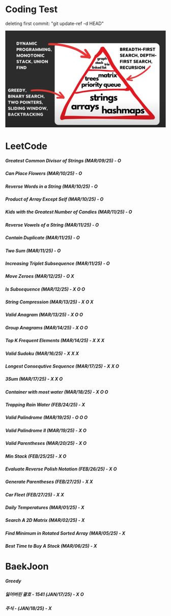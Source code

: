 # Coding Test

deleting first commit: "git update-ref -d HEAD"


![Image](image.png)

# LeetCode
##### Greatest Common Divisor of Strings (MAR/09/25) - O
##### Can Place Flowers (MAR/10/25) - O 
##### Reverse Words in a String (MAR/10/25) - O
##### Product of Array Except Self (MAR/10/25) - O
##### Kids with the Greatest Number of Candies (MAR/11/25) - O
##### Reverse Vowels of a String (MAR/11/25) - O
##### Contain Duplicate (MAR/11/25) - O
##### Two Sum (MAR/11/25) - O
##### Increasing Triplet Subsequence (MAR/11/25) - O
##### Move Zeroes (MAR/12/25) - O X
##### Is Subsequence (MAR/12/25) - X O O
##### String Compression (MAR/13/25) - X O X
##### Valid Anagram (MAR/13/25) - X O O
##### Group Anagrams (MAR/14/25) - X O O
##### Top K Frequent Elements (MAR/14/25) - X X X
##### Valid Sudoku (MAR/16/25) - X X X
##### Longest Consequtive Sequence (MAR/17/25) - X X O
##### 3Sum (MAR/17/25) - X X O
##### Container with most water (MAR/18/25) - X O O
##### Trapping Rain Water (FEB/24/25) - X
##### Valid Palindrome (MAR/19/25) - O O O
##### Valid Palindrome II (MAR/19/25) - X O
##### Valid Parentheses (MAR/20/25) - X O
##### Min Stack (FEB/25/25) - X O
##### Evaluate Reverse Polish Notation (FEB/26/25) - X O
##### Generate Parentheses (FEB/27/25) - X X
##### Car Fleet (FEB/27/25) - X X
##### Daily Temperatures  (MAR/01/25) - X
##### Search A 2D Matrix (MAR/02/25) - X
##### Find Minimum in Rotated Sorted Array (MAR/05/25) - X
##### Best Time to Buy A Stock (MAR/06/25) - X      
# BaekJoon 
##### Greedy
##### 잃어버린 괄호 - 1541 (JAN/17/25) - X O
##### 주식 - (JAN/18/25) - X


